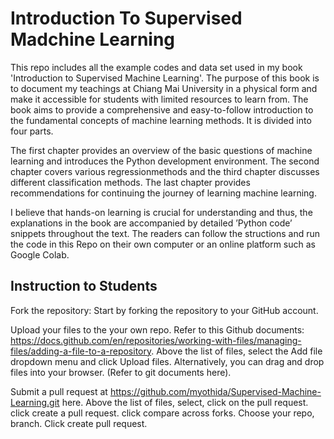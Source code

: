 # Introduction To Supervised Madchine Learning

This repo includes all the example codes and data set used in my book 'Introduction to Supervised Machine Learning'. 
The purpose of this book is to document my teachings at Chiang Mai University in a physical form and make it accessible for students with limited resources to learn from. The book aims to provide a comprehensive and easy-to-follow introduction to the fundamental concepts of machine learning methods. It is divided into four parts.

The first chapter provides an overview of the basic questions of machine learning and introduces the Python development environment. The second chapter covers various regressionmethods and the third chapter discusses different classification methods. The last chapter provides recommendations for continuing the journey of learning machine learning.

I believe that hands-on learning is crucial for understanding and thus, the explanations in the book are accompanied by detailed ’Python code’ snippets throughout the text. The readers can follow the structions and run the code in this Repo on their own computer or an online platform such as Google Colab.

## Instruction to Students

Fork the repository: Start by forking the repository to your GitHub account.

Upload your files to the your own repo. Refer to this Github documents: https://docs.github.com/en/repositories/working-with-files/managing-files/adding-a-file-to-a-repository. Above the list of files, select the Add file dropdown menu and click Upload files. Alternatively, you can drag and drop files into your browser. (Refer to git documents here).

Submit a pull request at https://github.com/myothida/Supervised-Machine-Learning.git here. Above the list of files, select, click on the pull request. click create a pull request. click compare across forks. Choose your repo, branch. Click create pull request.
